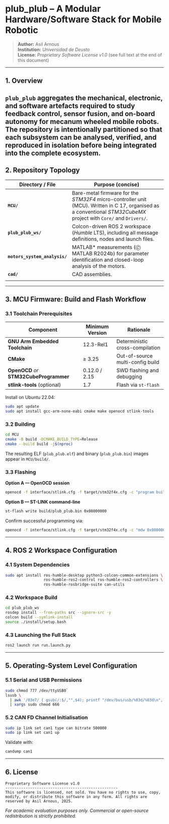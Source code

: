 # **plub_plub – A Modular Hardware/Software Stack for Mobile Robotic**

> **Author:** Asil Arnous  
> **Institution:** *Universidad de Deusto*  
> **License:** *Proprietary Software License v1.0* (see full text at the end of this document)
---
## 1. Overview
`plub_plub` aggregates the mechanical, electronic, and software artefacts required to study feedback control, sensor fusion, and on-board autonomy for mecanum wheeled mobile robots. The repository is intentionally partitioned so that each subsystem can be analysed, verified, and reproduced in isolation before being integrated into the complete ecosystem.
---
## 2. Repository Topology
| Directory / File                              | Purpose (concise)                                                                                                                                                 |
|-----------------------------------------------|-------------------------------------------------------------------------------------------------------------------------------------------------------------------|
| **`MCU/`**                                    | Bare-metal firmware for the *STM32F4* micro-controller unit (MCU). Written in C 17, organised as a conventional *STM32CubeMX* project with `Core/` and `Drivers/`.|
| **`plub_plub_ws/`**                           | Colcon-driven ROS 2 workspace (*Humble* LTS), including all message definitions, nodes and launch files.                |
| **`motors_system_analysis/`**                 | MATLAB\* measurements (🄫 MATLAB R2024b) for parameter identification and closed-loop analysis of the  motors.                                       |
| **`cad/`**   | CAD assemblies.                                     |
                                                                                                                                  |
---
## 3. MCU Firmware: Build and Flash Workflow
### 3.1 Toolchain Prerequisites
| Component | Minimum Version | Rationale |
|-----------|-----------------|-----------|
| **GNU Arm Embedded Toolchain** | 12.3-Rel1 | Deterministic cross-compilation |
| **CMake** | ≥ 3.25 | Out-of-source multi-config build |
| **OpenOCD** *or* **STM32CubeProgrammer** | 0.12.0 / 2.15 | SWD flashing and debugging |
| **stlink-tools** (optional) | 1.7 | Flash via `st-flash` |
Install on Ubuntu 22.04:
```bash
sudo apt update
sudo apt install gcc-arm-none-eabi cmake make openocd stlink-tools
```
### 3.2 Building
```bash
cd MCU
cmake -B build -DCMAKE_BUILD_TYPE=Release
cmake --build build -j$(nproc)
```
The resulting ELF (`plub_plub.elf`) and binary (`plub_plub.bin`) images appear in `MCU/build/`.
### 3.3 Flashing
**Option A — OpenOCD session**
```bash
openocd -f interface/stlink.cfg -f target/stm32f4x.cfg -c "program build/plub_plub.elf verify reset exit"
```
**Option B — ST-LINK command-line**
```bash
st-flash write build/plub_plub.bin 0x08000000
```
Confirm successful programming via:
```bash
openocd -f interface/stlink.cfg -f target/stm32f4x.cfg -c "mdw 0x08000000 4"
```
---
## 4. ROS 2 Workspace Configuration
### 4.1 System Dependencies
```bash
sudo apt install ros-humble-desktop python3-colcon-common-extensions \
                 ros-humble-ros2-control ros-humble-ros2-controllers \
                 ros-humble-rosbridge-suite can-utils
```
### 4.2 Workspace Build
```bash
cd plub_plub_ws
rosdep install --from-paths src --ignore-src -y
colcon build --symlink-install
source ./install/setup.bash
```
### 4.3 Launching the Full Stack
```bash
ros2 launch run run.launch.py
```
---
## 5. Operating-System Level Configuration
### 5.1 Serial and USB Permissions
```bash
sudo chmod 777 /dev/ttyUSB0`
lsusb \
  | awk '/03e7/ { gsub(/:$/,"",$4); printf "/dev/bus/usb/%03d/%03d\n", $2, $4 }' \
  | xargs sudo chmod 666
```
### 5.2 CAN FD Channel Initialisation
```bash
sudo ip link set can1 type can bitrate 500000
sudo ip link set can1 up
```
Validate with:
```bash
candump can1
```
---
## 6. License
```
Proprietary Software License v1.0
--------------------------------------------------
This software is licensed, not sold. You have no rights to use, copy, modify, or distribute this software in any form. All rights are reserved by Asil Arnous, 2025.
```
*For academic evaluation purposes only. Commercial or open-source redistribution is strictly prohibited.*